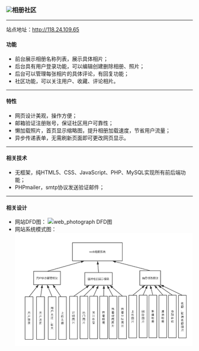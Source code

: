 ### <img src="http://118.24.109.65/photo_db/233_Markdown_IMG_kkyou.png" style="width:15">相册社区

---

站点地址：http://118.24.109.65

#### 功能

* 前台展示相册名称列表，展示具体相片；
* 后台具有用户登录功能，可以编辑创建删除相册、照片；
* 后台可以管理每张相片的具体评论，有回复功能；
* 社区功能，可以关注用户、收藏、评论相片。

---

#### 特性

* 网页设计美观，操作方便；
* 邮箱验证注册账号，保证社区用户可靠性；
* 懒加载照片，首页显示缩略图，提升相册加载速度，节省用户流量；
* 异步传递表单，无需刷新页面即可更改网页显示。

---

#### 相关技术

* 无框架，纯HTML5、CSS、JavaScript、PHP、MySQL实现所有前后端功能；
* PHPmailer，smtp协议发送验证邮件；

---

#### 相关设计
* 网站DFD图：
![web_photograph DFD图](web_photograph_DFD图.png)
* 网站系统模式图：
![web_photograph DFD图](web_photograph系统模式图.png)
